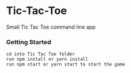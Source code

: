 # Tic-Tac-Toe
Small Tic Tac Toe command line app

### Getting Started
```
cd into Tic Tac Toe folder
run npm install or yarn install
run npm start or yarn start to start the game
```
